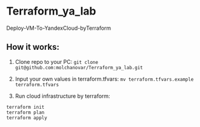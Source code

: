 # Terraform_ya_lab
Deploy-VM-To-YandexCloud-byTerraform

## How it works: 

1. Clone repo to your PC: 
```git clone git@github.com:molchanovar/Terraform_ya_lab.git```

2. Input your own values in terraform.tfvars: 
```mv terraform.tfvars.example terraform.tfvars```

3. Run cloud infrastructure by terraform:

``` 
terraform init
terraform plan
terraform apply
```
